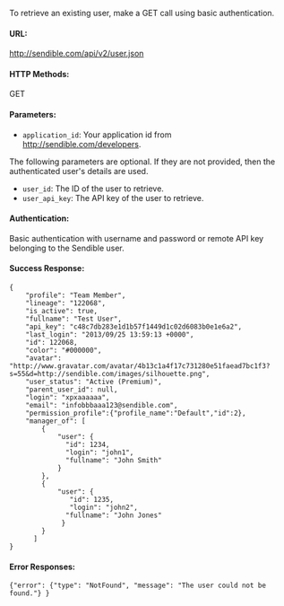To retrieve an existing user, make a GET call using basic authentication.

#### URL: ####
http://sendible.com/api/v2/user.json

#### HTTP Methods: ####
GET

#### Parameters: ####
  * `application_id`: Your application id from http://sendible.com/developers.

The following parameters are optional. If they are not provided, then the authenticated user's details are used.
  * `user_id`: The ID of the user to retrieve.
  * `user_api_key`: The API key of the user to retrieve.

#### Authentication: ####
Basic authentication with username and password or remote API key belonging to the Sendible user.

#### Success Response: ####
```
{
    "profile": "Team Member",
    "lineage": "122068",
    "is_active": true,
    "fullname": "Test User",
    "api_key": "c48c7db283e1d1b57f1449d1c02d6083b0e1e6a2",
    "last_login": "2013/09/25 13:59:13 +0000",
    "id": 122068,
    "color": "#000000",
    "avatar": "http://www.gravatar.com/avatar/4b13c1a4f17c731280e51faead7bc1f3?s=55&d=http://sendible.com/images/silhouette.png",
    "user_status": "Active (Premium)",
    "parent_user_id": null,
    "login": "xpxaaaaaa",
    "email": "infobbbaaa123@sendible.com",
    "permission_profile":{"profile_name":"Default","id":2},
    "manager_of": [
        {
            "user": {
              "id": 1234,
              "login": "john1",
              "fullname": "John Smith"
            }
        },
        {
            "user": {
               "id": 1235,
               "login": "john2",
              "fullname": "John Jones"
             }
        }
      ]
}
```

#### Error Responses: ####
```
{"error": {"type": "NotFound", "message": "The user could not be found."} }
```
